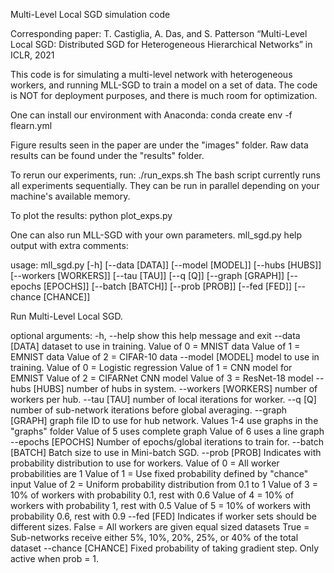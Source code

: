 Multi-Level Local SGD simulation code

Corresponding paper:
    T. Castiglia, A. Das, and S. Patterson “Multi-Level Local SGD: Distributed SGD for Heterogeneous Hierarchical Networks” in ICLR, 2021

This code is for simulating a multi-level network with
heterogeneous workers, and running MLL-SGD to train a model
on a set of data. The code is NOT for deployment purposes, and there
is much room for optimization.

One can install our environment with Anaconda:
    conda create env -f flearn.yml 

Figure results seen in the paper are under the "images" folder.
Raw data results can be found under the "results" folder.

To rerun our experiments, run:
    ./run_exps.sh
The bash script currently runs all experiments
sequentially. They can be run in parallel depending on your
machine's available memory.

To plot the results:
    python plot_exps.py

One can also run MLL-SGD with your own parameters.
mll_sgd.py help output with extra comments:

usage: mll_sgd.py [-h] [--data [DATA]] [--model [MODEL]]
                  [--hubs [HUBS]] [--workers [WORKERS]] [--tau [TAU]]
                  [--q [Q]] [--graph [GRAPH]] [--epochs [EPOCHS]]
                  [--batch [BATCH]] [--prob [PROB]] [--fed [FED]]
                  [--chance [CHANCE]]

Run Multi-Level Local SGD.

optional arguments:
  -h, --help           show this help message and exit
  --data [DATA]        dataset to use in training.
                           Value of 0 = MNIST data
                           Value of 1 = EMNIST data
                           Value of 2 = CIFAR-10 data
  --model [MODEL]      model to use in training.
                           Value of 0 = Logistic regression 
                           Value of 1 = CNN model for EMNIST
                           Value of 2 = CIFARNet CNN model
                           Value of 3 = ResNet-18 model
  --hubs [HUBS]        number of hubs in system.
  --workers [WORKERS]  number of workers per hub.
  --tau [TAU]          number of local iterations for worker.
  --q [Q]              number of sub-network iterations before global
                       averaging.
  --graph [GRAPH]      graph file ID to use for hub network.
                           Values 1-4 use graphs in the "graphs" folder
                           Value of 5 uses complete graph
                           Value of 6 uses a line graph
  --epochs [EPOCHS]    Number of epochs/global iterations to train for.
  --batch [BATCH]      Batch size to use in Mini-batch SGD.
  --prob [PROB]        Indicates with probability distribution to use for
                       workers.
                           Value of 0 = All worker probabilities are 1 
                           Value of 1 = Use fixed probability defined by "chance" input
                           Value of 2 = Uniform probability distribution from 0.1 to 1
                           Value of 3 = 10% of workers with probability 0.1, rest with 0.6
                           Value of 4 = 10% of workers with probability 1, rest with 0.5
                           Value of 5 = 10% of workers with probability 0.6, rest with 0.9
  --fed [FED]          Indicates if worker sets should be different sizes.
                           False = All workers are given equal sized datasets
                           True  = Sub-networks receive either 5%, 10%, 20%, 25%, or 40% of the total dataset
  --chance [CHANCE]    Fixed probability of taking gradient step.
                           Only active when prob = 1.
